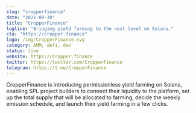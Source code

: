 ```yaml
---
slug: "cropperfinance"
date: "2021-09-30"
title: "CropperFinance"
logline: "Bringing yield farming to the next level on Solana."
cta: "https://cropper.finance"
logo: /img/CropperFinance.svg
category: AMM, defi, dex
status: live
website: https://cropper.finance
twitter: https://twitter.com/CropperFinance
telegram: https://t.me/CropperFinance
---
```


CropperFinance is introducing permissionless yield farming on Solana, enabling SPL project builders to connect their liquidity to the platform, set up the total supply that will be allocated to farming, decide the weekly emission schedule, and launch their yield farming in a few clicks.

